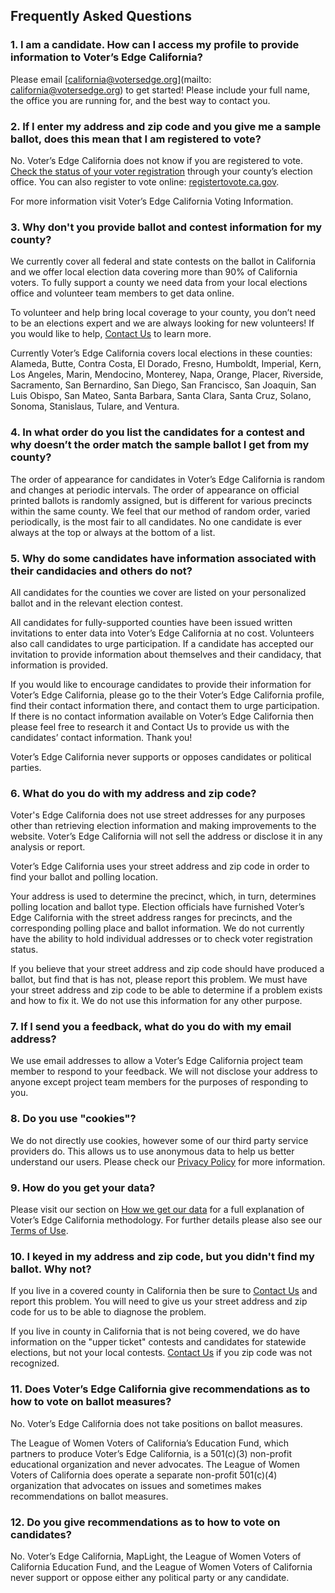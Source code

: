 ## Frequently Asked Questions

### 1. I am a candidate. How can I access my profile to provide information to Voter’s Edge California?


Please email [california@votersedge.org](mailto: california@votersedge.org) to get started! Please include your full     name, the office you are running for, and the best way to contact you.

### 2. If I enter my address and zip code and you give me a sample ballot, does this mean that I am registered to vote? 


No. Voter’s Edge California does not know if you are registered to vote. 
[Check the status of your voter registration](http://www.sos.ca.gov/elections/registration-status/) through your county’s election office. 
You can also register to vote online: [registertovote.ca.gov](http://registertovote.ca.gov/).


For more information visit Voter’s Edge California Voting Information. 




### 3. Why don't you provide ballot and contest information for my county? 


We currently cover all federal and state contests on the ballot in California and we offer local election data covering more than 90% of California voters. To fully support a county we need data from your local elections office and volunteer team members to get data online. 


To volunteer and help bring local coverage to your county, you don’t need to be an elections expert and we are always looking for new volunteers! If you would like to help, [Contact Us](www.votersedge.org/ca/ballot/election/area/en/ca/feedback) to learn more.


Currently Voter’s Edge California covers local elections in these counties: Alameda, Butte, Contra Costa, El Dorado, Fresno, Humboldt, Imperial, Kern, Los Angeles, Marin, Mendocino, Monterey, Napa, Orange, Placer, Riverside, Sacramento, San Bernardino, San Diego, San Francisco, San Joaquin, San Luis Obispo, San Mateo, Santa Barbara, Santa Clara, Santa Cruz, Solano, Sonoma, Stanislaus, Tulare, and Ventura.


### 4. In what order do you list the candidates for a contest and why doesn’t the order match the sample ballot I get from my county? 


The order of appearance for candidates in Voter’s Edge California is random and changes at periodic intervals. The order of appearance on official printed ballots is randomly assigned, but is different for various precincts within the same county. We feel that our method of random order, varied periodically, is the most fair to all candidates. No one candidate is ever always at the top or always at the bottom of a list. 


### 5. Why do some candidates have information associated with their candidacies and others do not? 


All candidates for the counties we cover are listed on your personalized ballot and in the relevant election contest. 


All candidates for fully-supported counties have been issued written invitations to enter data into Voter’s Edge California at no cost. Volunteers also call candidates to urge participation. If a candidate has accepted our invitation to provide information about themselves and their candidacy, that information is provided. 


If you would like to encourage candidates to provide their information for Voter’s Edge California, please go to the their Voter’s Edge California profile, find their contact information there, and contact them to urge participation. If there is no contact information available on Voter’s Edge California then please feel free to research it and Contact Us to provide us with the candidates’ contact information.  Thank you!


Voter’s Edge California never supports or opposes candidates or political parties. 


### 6. What do you do with my address and zip code? 


Voter's Edge California does not use street addresses for any purposes other than retrieving election information and making improvements to the website. Voter’s Edge California will not sell the address or disclose it in any analysis or report.


Voter’s Edge California uses your street address and zip code in order to find your ballot and polling location. 


Your address is used to determine the precinct, which, in turn, determines polling location and ballot type. Election officials have furnished Voter’s Edge California with the street address ranges for precincts, and the corresponding polling place and ballot information. We do not currently have the ability to hold individual addresses or to check voter registration status. 


If you believe that your street address and zip code should have produced a ballot, but find that is has not, please report this problem. We must have your street address and zip code to be able to determine if a problem exists and how to fix it. We do not use this information for any other purpose. 


### 7. If I send you a feedback, what do you do with my email address? 


We use email addresses to allow a Voter’s Edge California project team member to respond to your feedback. We will not disclose your address to anyone except project team members for the purposes of responding to you. 



### 8. Do you use "cookies"? 


We do not directly use cookies, however some of our third party service providers do. This allows us to use anonymous data to help us better understand our users. Please check our [Privacy Policy](www.votersedge.org/ca/page/privacy-policy) for more information.


### 9. How do you get your data? 


Please visit our section on [How we get our data](www.votersedge.org/ca/page/how-we-get-our-data) for a full explanation of Voter’s Edge California methodology. For further details please also see our [Terms of Use](www.votersedge.org/ca/page/terms-of-use).
 


### 10. I keyed in my address and zip code, but you didn't find my ballot. Why not? 


If you live in a covered county in California then be sure to [Contact Us](www.votersedge.org/ca/ballot/election/area/en/ca/feedback) and report this problem. You will need to give us your street address and zip code for us to be able to diagnose the problem. 


If you live in county in California that is not being covered, we do have information on the "upper ticket" contests and candidates for statewide elections, but not your local contests. [Contact Us](www.votersedge.org/ca/ballot/election/area/en/ca/feedback) if you zip code was not recognized. 


### 11. Does Voter’s Edge California give recommendations as to how to vote on ballot measures?


No.  Voter’s Edge California does not take positions on ballot measures.


The League of Women Voters of California’s Education Fund, which partners to produce Voter’s Edge California, is a 501(c)(3) non-profit educational organization and never advocates.  The League of Women Voters of California does operate a separate non-profit 501(c)(4) organization that advocates on issues and sometimes makes recommendations on ballot measures. 


### 12. Do you give recommendations as to how to vote on candidates? 


No. Voter’s Edge California, MapLight, the League of Women Voters of California Education Fund, and the League of Women Voters of California never support or oppose either any political party or any candidate.
